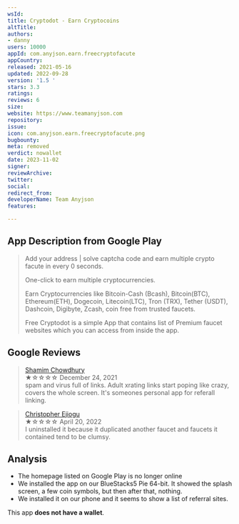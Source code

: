 ```yaml
---
wsId: 
title: Cryptodot - Earn Cryptocoins
altTitle: 
authors:
- danny
users: 10000
appId: com.anyjson.earn.freecryptofacute
appCountry: 
released: 2021-05-16
updated: 2022-09-28
version: '1.5 '
stars: 3.3
ratings: 
reviews: 6
size: 
website: https://www.teamanyjson.com
repository: 
issue: 
icon: com.anyjson.earn.freecryptofacute.png
bugbounty: 
meta: removed
verdict: nowallet
date: 2023-11-02
signer: 
reviewArchive: 
twitter: 
social: 
redirect_from: 
developerName: Team Anyjson
features: 

---
```


## App Description from Google Play 

> Add your address | solve captcha code and earn multiple crypto facute in every 0 seconds.
>
> One-click to earn multiple cryptocurrencies.
>
> Earn Cryptocurrencies like Bitcoin-Cash (Bcash), Bitcoin(BTC), Ethereum(ETH), Dogecoin, Litecoin(LTC), Tron (TRX), Tether (USDT), Dashcoin, Digibyte, Zcash, coin free from trusted faucets.
>
> Free Cryptodot is a simple App that contains list of Premium faucet websites which you can access from inside the app.

## Google Reviews 

> [Shamim Chowdhury](https://play.google.com/store/apps/details?id=com.anyjson.earn.freecryptofacute&gl=us)<br>
  ★☆☆☆☆ December 24, 2021 <br>
       spam and virus full of links. Adult xrating links start poping like crazy, covers the whole screen. It's someones personal app for referall linking.

> [Christopher Ejiogu](https://play.google.com/store/apps/details?id=com.anyjson.earn.freecryptofacute&gl=us)<br>
  ★☆☆☆☆ April 20, 2022 <br>
       I uninstalled it because it duplicated another faucet and faucets it contained tend to be clumsy.
       
## Analysis 

- The homepage listed on Google Play is no longer online 
- We installed the app on our BlueStacks5 Pie 64-bit. It showed the splash screen, a few coin symbols, but then after that, nothing. 
- We installed it on our phone and it seems to show a list of referral sites. 

This app **does not have a wallet**.